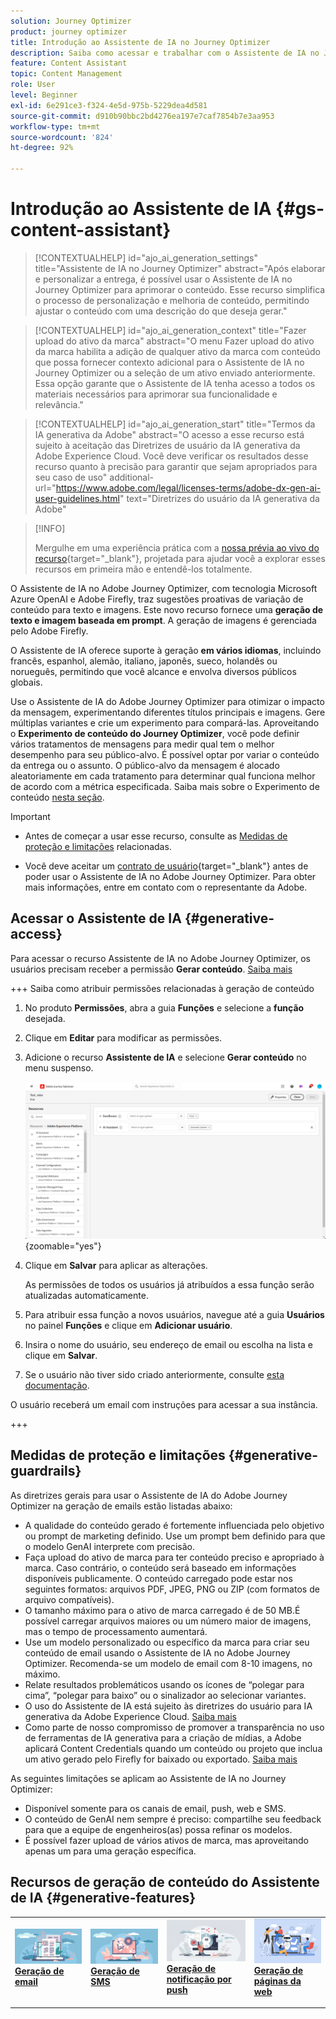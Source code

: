 ```yaml
---
solution: Journey Optimizer
product: journey optimizer
title: Introdução ao Assistente de IA no Journey Optimizer
description: Saiba como acessar e trabalhar com o Assistente de IA no Journey Optimizer
feature: Content Assistant
topic: Content Management
role: User
level: Beginner
exl-id: 6e291ce3-f324-4e5d-975b-5229dea4d581
source-git-commit: d910b90bbc2bd4276ea197e7caf7854b7e3aa953
workflow-type: tm+mt
source-wordcount: '824'
ht-degree: 92%

---
```


# Introdução ao Assistente de IA {#gs-content-assistant}

>[!CONTEXTUALHELP]
>id="ajo_ai_generation_settings"
>title="Assistente de IA no Journey Optimizer"
>abstract="Após elaborar e personalizar a entrega, é possível usar o Assistente de IA no Journey Optimizer para aprimorar o conteúdo. Esse recurso simplifica o processo de personalização e melhoria de conteúdo, permitindo ajustar o conteúdo com uma descrição do que deseja gerar."

>[!CONTEXTUALHELP]
>id="ajo_ai_generation_context"
>title="Fazer upload do ativo da marca"
>abstract="O menu Fazer upload do ativo da marca habilita a adição de qualquer ativo da marca com conteúdo que possa fornecer contexto adicional para o Assistente de IA no Journey Optimizer ou a seleção de um ativo enviado anteriormente. Essa opção garante que o Assistente de IA tenha acesso a todos os materiais necessários para aprimorar sua funcionalidade e relevância."

>[!CONTEXTUALHELP]
>id="ajo_ai_generation_start"
>title="Termos da IA generativa da Adobe"
>abstract="O acesso a esse recurso está sujeito à aceitação das Diretrizes de usuário da IA generativa da Adobe Experience Cloud. Você deve verificar os resultados desse recurso quanto à precisão para garantir que sejam apropriados para seu caso de uso"
>additional-url="https://www.adobe.com/legal/licenses-terms/adobe-dx-gen-ai-user-guidelines.html" text="Diretrizes do usuário da IA generativa da Adobe"

>[!INFO]
>
>Mergulhe em uma experiência prática com a [nossa prévia ao vivo do recurso](https://experienceleague.adobe.com/pt-br/apps/journey-optimizer/ai-assistant-content-accelerator){target="_blank"}, projetada para ajudar você a explorar esses recursos em primeira mão e entendê-los totalmente.


O Assistente de IA no Adobe Journey Optimizer, com tecnologia Microsoft Azure OpenAI e Adobe Firefly, traz sugestões proativas de variação de conteúdo para texto e imagens. Este novo recurso fornece uma **geração de texto e imagem baseada em prompt**. A geração de imagens é gerenciada pelo Adobe Firefly.

O Assistente de IA oferece suporte à geração **em vários idiomas**, incluindo francês, espanhol, alemão, italiano, japonês, sueco, holandês ou norueguês, permitindo que você alcance e envolva diversos públicos globais.

Use o Assistente de IA do Adobe Journey Optimizer para otimizar o impacto da mensagem, experimentando diferentes títulos principais e imagens. Gere múltiplas variantes e crie um experimento para compará-las. Aproveitando o **Experimento de conteúdo do Journey Optimizer**, você pode definir vários tratamentos de mensagens para medir qual tem o melhor desempenho para seu público-alvo. É possível optar por variar o conteúdo da entrega ou o assunto. O público-alvo da mensagem é alocado aleatoriamente em cada tratamento para determinar qual funciona melhor de acordo com a métrica especificada. Saiba mais sobre o Experimento de conteúdo [nesta seção](../content-management/content-experiment.md).

>[!IMPORTANT]
>
>* Antes de começar a usar esse recurso, consulte as [Medidas de proteção e limitações](#generative-guardrails) relacionadas.
>
>
>* Você deve aceitar um [contrato de usuário](https://www.adobe.com/legal/licenses-terms/adobe-dx-gen-ai-user-guidelines.html){target="_blank"} antes de poder usar o Assistente de IA no Adobe Journey Optimizer. Para obter mais informações, entre em contato com o representante da Adobe.

## Acessar o Assistente de IA {#generative-access}

Para acessar o recurso Assistente de IA no Adobe Journey Optimizer, os usuários precisam receber a permissão **Gerar conteúdo**. [Saiba mais](../administration/permissions.md)

+++  Saiba como atribuir permissões relacionadas à geração de conteúdo

1. No produto **Permissões**, abra a guia **Funções** e selecione a **função** desejada.

1. Clique em **Editar** para modificar as permissões.

1. Adicione o recurso **Assistente de IA** e selecione **Gerar conteúdo** no menu suspenso.

   ![](assets/gen-ai-role.png){zoomable="yes"}

1. Clique em **Salvar** para aplicar as alterações.

   As permissões de todos os usuários já atribuídos a essa função serão atualizadas automaticamente.

1. Para atribuir essa função a novos usuários, navegue até a guia **Usuários** no painel **Funções** e clique em **Adicionar usuário**.

1. Insira o nome do usuário, seu endereço de email ou escolha na lista e clique em **Salvar**.

1. Se o usuário não tiver sido criado anteriormente, consulte [esta documentação](https://experienceleague.adobe.com/pt-br/docs/experience-platform/access-control/abac/permissions-ui/users).

O usuário receberá um email com instruções para acessar a sua instância.

+++

## Medidas de proteção e limitações {#generative-guardrails}

As diretrizes gerais para usar o Assistente de IA do Adobe Journey Optimizer na geração de emails estão listadas abaixo:

* A qualidade do conteúdo gerado é fortemente influenciada pelo objetivo ou prompt de marketing definido. Use um prompt bem definido para que o modelo GenAI interprete com precisão. 
* Faça upload do ativo de marca para ter conteúdo preciso e apropriado à marca. Caso contrário, o conteúdo será baseado em informações disponíveis publicamente. O conteúdo carregado pode estar nos seguintes formatos: arquivos PDF, JPEG, PNG ou ZIP (com formatos de arquivo compatíveis).
* O tamanho máximo para o ativo de marca carregado é de 50 MB.É possível carregar arquivos maiores ou um número maior de imagens, mas o tempo de processamento aumentará.
* Use um modelo personalizado ou específico da marca para criar seu conteúdo de email usando o Assistente de IA no Adobe Journey Optimizer. Recomenda-se um modelo de email com 8-10 imagens, no máximo.
* Relate resultados problemáticos usando os ícones de “polegar para cima”, “polegar para baixo” ou o sinalizador ao selecionar variantes.
* O uso do Assistente de IA está sujeito às diretrizes do usuário para IA generativa da Adobe Experience Cloud. [Saiba mais](https://www.adobe.com/legal/licenses-terms/adobe-dx-gen-ai-user-guidelines.html)
* Como parte de nosso compromisso de promover a transparência no uso de ferramentas de IA generativa para a criação de mídias, a Adobe aplicará Content Credentials quando um conteúdo ou projeto que inclua um ativo gerado pelo Firefly for baixado ou exportado. [Saiba mais](https://helpx.adobe.com/firefly/using/content-credentials.html)

As seguintes limitações se aplicam ao Assistente de IA no Journey Optimizer:

* Disponível somente para os canais de email, push, web e SMS.
* O conteúdo de GenAI nem sempre é preciso: compartilhe seu feedback para que a equipe de engenheiros(as) possa refinar os modelos.
* É possível fazer upload de vários ativos de marca, mas aproveitando apenas um para uma geração específica.


## Recursos de geração de conteúdo do Assistente de IA {#generative-features}


<table style="table-layout:fixed"><tr style="border: 0;">
<td>
<a href="generative-email.md">
<img alt="Geração de email" src="assets/do-not-localize/text-genai.jpeg">
</a>
<div>
<a href="generative-email.md"><strong>Geração de email</strong></a>
</div>
<p>
</td>
<td>
<a href="generative-sms.md">
<img alt="Geração de SMS" src="assets/do-not-localize/image-genai.jpeg">
</a>
<div><a href="generative-sms.md"><strong>Geração de SMS</strong>
</div>
<p>
</td>
<td>
<a href="generative-push.md">
<img alt="Geração de push" src="assets/do-not-localize/email-genai.jpeg">
</a>
<div>
<a href="generative-push.md"><strong>Geração de notificação por push</strong></a>
</div>
<p></td>
<td>
<a href="generative-web.md">
<img alt="Geração para a web" src="assets/do-not-localize/web-genai.jpeg">
</a>
<div><a href="generative-web.md"><strong>Geração de páginas da web</strong>
</div>
<p>
</td>
</tr></table>
